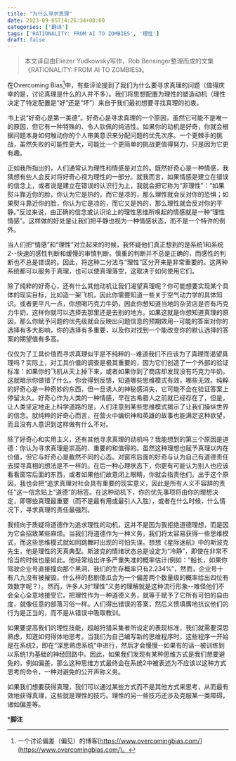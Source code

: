 ```yaml
---
title: "为什么寻求真理"
date: 2023-09-05T14:26:34+08:00
categories: ['翻译']
tags: ['RATIONALITY: FROM AI TO ZOMBIES', '理性']
draft: false
---
```


> 本文译自由Eliezer Yudkowsky写作，Rob Bensinger整理而成的文集《RATIONALITY: FROM AI TO ZOMBIES》。

在Overcoming Bias[^1]中，有些评论提到了我们为什么要寻求真理的问题（值得庆幸的是，讨论真理是什么的人并不多）。我们将思想配置为理性的塑造动机（理性决定了特定配置是“好”还是“坏”）来自于我们最初想要寻找真理的初衷。

书上说“好奇心是第一美德”。好奇心是寻求真理的一个原因，虽然它可能不是唯一的原因，但它有一种特殊的、令人钦佩的纯洁性。如果你的动机是好奇，你就会根据问题本身如何触动你的个人审美意识来分配问题的优先次序。一个更棘手的挑战，虽然失败的可能性更大，可能比一个更简单的挑战更值得努力，只是因为它更有趣。

正如我所指出的，人们通常认为理性和情感是对立的。既然好奇心是一种情感，我猜想有些人会反对将好奇心视为理性的一部分。就我而言，如果情感是建立在错误的信念上，或者说是建立在错误的认识行为上，我就会把它称为“非理性”：“如果熨斗靠近你的脸，你认为它是热的，而它是凉的，那么理性就会反对你的恐惧；如果熨斗靠近你的脸，你认为它是凉的，而它又是热的，那么理性就会反对你的平静。”反过来说，由正确的信念或认识论上的理性思维所唤起的情感就是一种“理性情感”。这样做的好处是让我们把平静也视为一种情感状态，而不是一个特许的例外。

当人们把“情感”和“理性”对立起来的时候，我怀疑他们真正想到的是系统1和系统2--快速的感性判断和缓慢的审慎判断。慎重的判断并不总是正确的，而感性的判断也不总是错误的。因此，将这种二分法与“理性”区分开来是非常重要的。这两种系统都可以服务于真理，也可以使真理落空，这取决于如何使用它们。

除了纯粹的好奇心，还有什么其他动机让我们渴望真理呢？你可能想要实现某个具体的现实目标，比如造一架飞机，因此你需要知道一些关于空气动力学的具体知识。或者更平凡一点，你想喝巧克力牛奶，因此你想知道当地的杂货店是否有巧克力牛奶，这样你就可以选择去那里还是去别的地方。如果这就是你想知道真理的原因，那么你赋予问题的优先级就会反映出问题信息的预期效用--可能的答案对你的选择有多大影响，你的选择有多重要，以及你对找到一个能改变你的默认选择的答案的期望值有多高。

仅仅为了工具价值而寻求真理似乎是不纯粹的--难道我们不应该为了真理而渴望真理吗？实际上，对工具价值的调查是极其重要的，因为它们创造了一个外部的验证标准：如果你的飞机从天上掉下来，或者如果你到了商店却发现没有巧克力牛奶，这就暗示你做错了什么。你会得到反馈，知道哪些思维模式有效，哪些无效。纯粹的好奇心是一种奇妙的东西，但一旦诱人的神秘感消失，它可能不会在验证答案上停留太久。好奇心作为人类的一种情感，早在古希腊人之前就已经存在了，但是，让人类坚定地走上科学道路的是，人们注意到某些思维模式揭示了让我们操纵世界的信念。就纯粹的好奇心而言，在营火中编织神和英雄的故事也能满足这种欲望，而且没有人意识到这样做有什么不对。

除了好奇心和实用主义，还有其他寻求真理的动机吗？我能想到的第三个原因是道德：你认为寻求真理是崇高的、重要的和值得的。虽然这种理想也赋予真理以内在价值，但它与好奇心是截然不同的心态。对窗帘后面的好奇与认为自己有道德责任去探寻真相的想法是不一样的。在后一种心理状态下，你更有可能认为别人也应该看看窗帘后面的东西，或者如果他们故意闭上眼睛，你就会指责他们。出于这个原因，我也会把“追求真理对社会具有重要的现实意义，因此是所有人义不容辞的责任”这一信念贴上“道德”的标签。在这种动机下，你的优先事项将由你的理想决定，即哪些真理最重要（而不是最有用或最引人入胜），或者在什么时候，什么情况下，寻求真理的责任最强烈。

我倾向于质疑将道德作为追求理性的动机，这并不是因为我拒绝道德理想，而是因为它会招致某些麻烦。当我们将道德作为一种义务，我们将太容易获得一些思维模式，而这些思维模式就如同跳舞时出现的可怕失误。想想《星际迷航》中的斯波克先生，他是理性的天真典型。斯波克的情绪状态总是设定为“冷静”，即使在非常不恰当的时候也是如此。他经常给出许多严重失准的概率估计(例如：“船长，如果你驾驶企业号直接撞向那个黑洞，我们的生存概率只有2.234%”，然而，企业号十有八九没有被摧毁。什么样的悲剧傻瓜会为一个偏差两个数量级的概率给出四位有效数字呢？）。然而，许多人对“理性”义务的理解就是这种流行形象--难怪他们不会全心全意地接受它。把理性作为一种道德义务，就等于赋予了它所有可怕的自由度，就像任意的部落习俗一样。人们得出错误的答案，然后义愤填膺地抗议他们的行为是正当的，而不是从错误中吸取教训。

如果要提高我们的理性技能，超越狩猎采集者所设定的表现标准，我们就需要深思熟虑，知道如何得体地思考。当我们为自己编写新的思维程序时，这些程序一开始是在系统2，即在“深思熟虑系统”中进行，然后才会慢慢--如果有的话--被训练到以系统1为基础的神经回路中。因此，如果我们发现有某种思维方式是我们想要避免的，例如偏差，那么这种思维方式最终会在系统2中被表述为不应该以这种方式思考的命令，一种对避免的公开声称义务。

如果我们想要获得真理，我们可以通过某些方式而不是其他方式来思考，从而最有效地获得真理，这些就是理性的技巧。理性的另一些技巧还涉及克服某一类障碍，诸如偏差等。

***脚注**
[^1]: 一个讨论偏差（偏见）的博客[https://www.overcomingbias.com/](https://www.overcomingbias.com/)。
